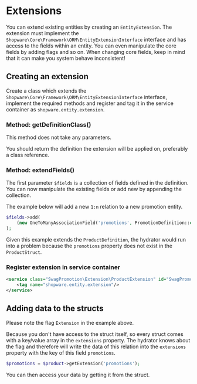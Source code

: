 # Extensions

You can extend existing entities by creating an `EntityExtension`. The extension must implement the
`Shopware\Core\Framework\ORM\EntityExtensionInterface` interface and has access to the fields within an entity. You can even manipulate the core fields
by adding flags and so on. When changing core fields, keep in mind that it can make you system behave inconsistent!

## Creating an extension

Create a class which extends the `Shopware\Core\Framework\ORM\EntityExtensionInterface` interface, implement
the required methods and register and tag it in the service container as `shopware.entity.extension`.

### Method: getDefinitionClass()

This method does not take any parameters.

You should return the definition the extension will be applied on, preferably a class reference.

### Method: extendFields()

The first parameter `$fields` is a collection of fields defined in the definition. You can now manipulate the
existing fields or add new by appending the collection.

The example below will add a new `1:n` relation to a new promotion entity.

```php
$fields->add(
    (new OneToManyAssociationField('promotions', PromotionDefinition::class, 'product_id', true))->setFlags(new Extension())
);
```

Given this example extends the `ProductDefinition`, the hydrator would run into a problem because the
`promotions` property does not exist in the `ProductStruct`.

### Register extension in service container

```xml
<service class="SwagPromotion\Extension\ProductExtension" id="SwagPromotion\Extension\ProductExtension">
    <tag name="shopware.entity.extension"/>
</service>
```

## Adding data to the structs

Please note the flag `Extension` in the example above.

Because you don't have access to the struct itself, so every struct comes with a key/value array in the
`extensions` property. The hydrator knows about the flag and therefore will write the data of this relation into
the `extensions` property with the key of this field `promotions`.

```php
$promotions = $product->getExtension('promotions');
```

You can then access your data by getting it from the struct.
